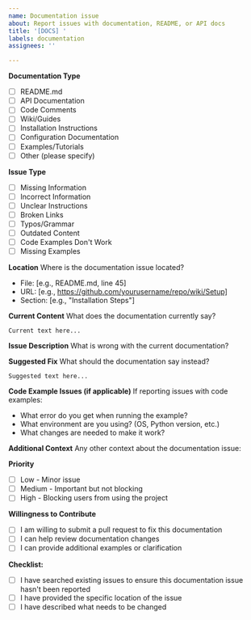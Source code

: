 ```yaml
---
name: Documentation issue
about: Report issues with documentation, README, or API docs
title: '[DOCS] '
labels: documentation
assignees: ''

---
```


**Documentation Type**
- [ ] README.md
- [ ] API Documentation
- [ ] Code Comments
- [ ] Wiki/Guides
- [ ] Installation Instructions
- [ ] Configuration Documentation
- [ ] Examples/Tutorials
- [ ] Other (please specify)

**Issue Type**
- [ ] Missing Information
- [ ] Incorrect Information
- [ ] Unclear Instructions
- [ ] Broken Links
- [ ] Typos/Grammar
- [ ] Outdated Content
- [ ] Code Examples Don't Work
- [ ] Missing Examples

**Location**
Where is the documentation issue located?
- File: [e.g., README.md, line 45]
- URL: [e.g., https://github.com/yourusername/repo/wiki/Setup]
- Section: [e.g., "Installation Steps"]

**Current Content**
What does the documentation currently say?
```
Current text here...
```

**Issue Description**
What is wrong with the current documentation?

**Suggested Fix**
What should the documentation say instead?
```
Suggested text here...
```

**Code Example Issues (if applicable)**
If reporting issues with code examples:
- What error do you get when running the example?
- What environment are you using? (OS, Python version, etc.)
- What changes are needed to make it work?

**Additional Context**
Any other context about the documentation issue:

**Priority**
- [ ] Low - Minor issue
- [ ] Medium - Important but not blocking
- [ ] High - Blocking users from using the project

**Willingness to Contribute**
- [ ] I am willing to submit a pull request to fix this documentation
- [ ] I can help review documentation changes
- [ ] I can provide additional examples or clarification

**Checklist:**
- [ ] I have searched existing issues to ensure this documentation issue hasn't been reported
- [ ] I have provided the specific location of the issue
- [ ] I have described what needs to be changed